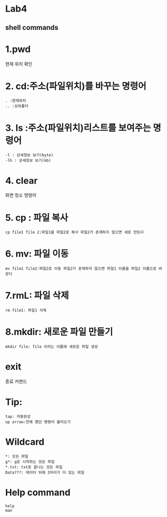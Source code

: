 # Lab4
## shell commands  

# 1.pwd
현재 위치 확인  
# 2. cd:주소(파일위치)를 바꾸는 명령어
    . :현재위치
    .. :상위폴더
    
# 3. ls :주소(파일위치)리스트를 보여주는 명령어
    -l : 상세정보 보기(byte)
    -lh : 상세정보 보기(kb)
    
# 4. clear
화면 청소 명령어
 
# 5. cp : 파일 복사
    cp file1 file 2:파일1을 파일2로 복사 파일2가 존재하지 않으면 새로 만든다
# 6. mv: 파일 이동

    mv file1 file2:파일2로 이동 파일2가 존재하지 않으면 파일1 이름을 파일2 이름으로 바꾼다
# 7.rmL: 파일 삭제    
    rm file1: 파일1 삭제
# 8.mkdir: 새로운 파일 만들기
    mkdir file: file 이라는 이름에 새로운 파일 생성
    


# exit
종료 커멘드
    
# Tip:
    tap: 자동완성
    up arrow:전에 했던 명령어 불러오기
    
# Wildcard
    *: 모든 파일
    g*: g로 시작하는 모든 파일
    *.txt: txt로 끝나는 모든 파일
    Data???: 데이터 뒤에 3자리가 더 있는 파일

# Help command
    help
    man

